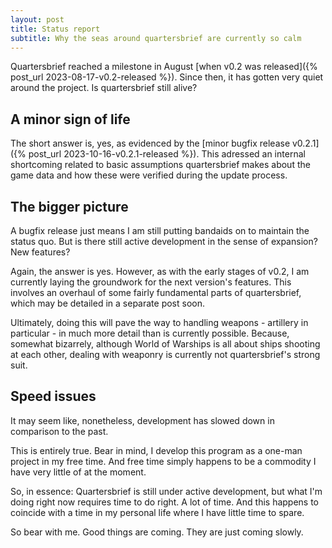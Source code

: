 ```yaml
---
layout: post
title: Status report
subtitle: Why the seas around quartersbrief are currently so calm
---
```

Quartersbrief reached a milestone in August [when v0.2 was released]({% post_url 2023-08-17-v0.2-released %}). Since then, it has gotten very quiet around the project. Is quartersbrief still alive?

## A minor sign of life

The short answer is, yes, as evidenced by the [minor bugfix release v0.2.1]({% post_url 2023-10-16-v0.2.1-released %}). This adressed an internal shortcoming related to basic assumptions quartersbrief makes about the game data and how these were verified during the update process. 

## The bigger picture

A bugfix release just means I am still putting bandaids on to maintain the status quo. But is there still active development in the sense of expansion? New features?

Again, the answer is yes. However, as with the early stages of v0.2, I am currently laying the groundwork for the next version's features. This involves an overhaul of some fairly fundamental parts of quartersbrief, which may be detailed in a separate post soon. 

Ultimately, doing this will pave the way to handling weapons - artillery in particular - in much more detail than is currently possible. Because, somewhat bizarrely, although World of Warships is all about ships shooting at each other, dealing with weaponry is currently not quartersbrief's strong suit. 

## Speed issues

It may seem like, nonetheless, development has slowed down in comparison to the past. 

This is entirely true. Bear in mind, I develop this program as a one-man project in my free time. And free time simply happens to be a commodity I have very little of at the moment. 

So, in essence: Quartersbrief is still under active development, but what I'm doing right now requires time to do right. A lot of time. And this happens to coincide with a time in my personal life where I have little time to spare. 

So bear with me. Good things are coming. They are just coming slowly.